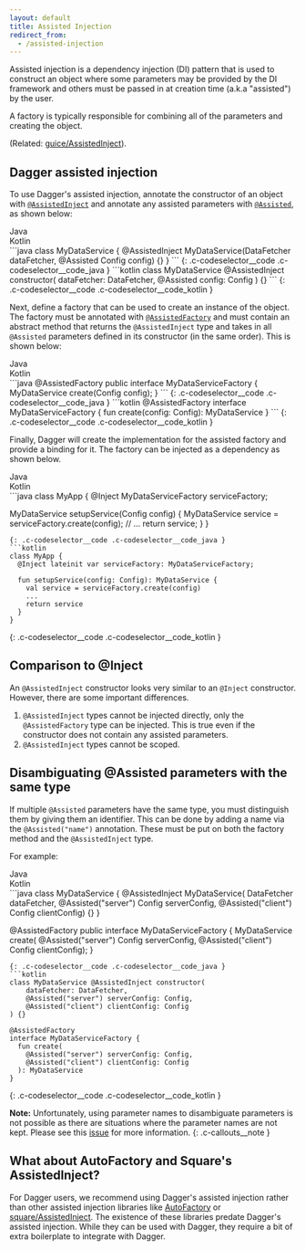 ```yaml
---
layout: default
title: Assisted Injection
redirect_from:
  - /assisted-injection
---
```


Assisted injection is a dependency injection (DI) pattern that is used to
construct an object where some parameters may be provided by the DI framework
and others must be passed in at creation time (a.k.a "assisted") by the user.

A factory is typically responsible for combining all of the parameters and
creating the object.

(Related:
[guice/AssistedInject](https://github.com/google/guice/wiki/AssistedInject)).

## Dagger assisted injection

To use Dagger's assisted injection, annotate the constructor of an object with
[`@AssistedInject`](https://github.com/google/dagger/blob/master/java/dagger/assisted/AssistedInject.java)
and annotate any assisted parameters with
[`@Assisted`](https://github.com/google/dagger/blob/master/java/dagger/assisted/Assisted.java),
as shown below:

<div class="c-codeselector__button c-codeselector__button_java">Java</div>
<div class="c-codeselector__button c-codeselector__button_kotlin">Kotlin</div>
```java
class MyDataService {
  @AssistedInject
  MyDataService(DataFetcher dataFetcher, @Assisted Config config) {}
}
```
{: .c-codeselector__code .c-codeselector__code_java }
```kotlin
class MyDataService @AssistedInject constructor(
    dataFetcher: DataFetcher,
    @Assisted config: Config
) {}
```
{: .c-codeselector__code .c-codeselector__code_kotlin }

Next, define a factory that can be used to create an instance of the object.
The factory must be annotated with
[`@AssistedFactory`](https://github.com/google/dagger/blob/master/java/dagger/assisted/AssistedFactoryjava)
and must contain an abstract method that returns the `@AssistedInject` type and
takes in all `@Assisted` parameters defined in its constructor (in the same
order). This is shown below:

<div class="c-codeselector__button c-codeselector__button_java">Java</div>
<div class="c-codeselector__button c-codeselector__button_kotlin">Kotlin</div>
```java
@AssistedFactory
public interface MyDataServiceFactory {
  MyDataService create(Config config);
}
```
{: .c-codeselector__code .c-codeselector__code_java }
```kotlin
@AssistedFactory
interface MyDataServiceFactory {
  fun create(config: Config): MyDataService
}
```
{: .c-codeselector__code .c-codeselector__code_kotlin }

Finally, Dagger will create the implementation for the assisted factory and
provide a binding for it. The factory can be injected as a dependency as shown
below.

<div class="c-codeselector__button c-codeselector__button_java">Java</div>
<div class="c-codeselector__button c-codeselector__button_kotlin">Kotlin</div>
```java
class MyApp {
  @Inject MyDataServiceFactory serviceFactory;

  MyDataService setupService(Config config) {
    MyDataService service = serviceFactory.create(config);
    // ...
    return service;
  }
}
```
{: .c-codeselector__code .c-codeselector__code_java }
```kotlin
class MyApp {
  @Inject lateinit var serviceFactory: MyDataServiceFactory;

  fun setupService(config: Config): MyDataService {
    val service = serviceFactory.create(config)
    ...
    return service
  }
}
```
{: .c-codeselector__code .c-codeselector__code_kotlin }

## Comparison to @Inject

An `@AssistedInject` constructor looks very similar to an `@Inject` constructor.
However, there are some important differences.

  1. `@AssistedInject` types cannot be injected directly, only the
     `@AssistedFactory` type can be injected. This is true even if the
     constructor does not contain any assisted parameters.
  2. `@AssistedInject` types cannot be scoped.

## Disambiguating @Assisted parameters with the same type

If multiple `@Assisted` parameters have the same type, you must distinguish
them by giving them an identifier. This can be done by adding a name via the
`@Assisted("name")` annotation. These must be put on both the factory method
and the `@AssistedInject` type.

For example:

<div class="c-codeselector__button c-codeselector__button_java">Java</div>
<div class="c-codeselector__button c-codeselector__button_kotlin">Kotlin</div>
```java
class MyDataService {
  @AssistedInject
  MyDataService(
      DataFetcher dataFetcher,
      @Assisted("server") Config serverConfig,
      @Assisted("client") Config clientConfig) {}
}

@AssistedFactory
public interface MyDataServiceFactory {
  MyDataService create(
      @Assisted("server") Config serverConfig,
      @Assisted("client") Config clientConfig);
}
```
{: .c-codeselector__code .c-codeselector__code_java }
```kotlin
class MyDataService @AssistedInject constructor(
    dataFetcher: DataFetcher,
    @Assisted("server") serverConfig: Config,
    @Assisted("client") clientConfig: Config
) {}

@AssistedFactory
interface MyDataServiceFactory {
  fun create(
    @Assisted("server") serverConfig: Config,
    @Assisted("client") clientConfig: Config
  ): MyDataService
}
```
{: .c-codeselector__code .c-codeselector__code_kotlin }

**Note:** Unfortunately, using parameter names to disambiguate parameters
is not possible as there are situations where the parameter names are not kept.
Please see this [issue](https://github.com/google/dagger/issues/2281) for more
information.
{: .c-callouts__note }

## What about AutoFactory and Square's AssistedInject?

For Dagger users, we recommend using Dagger's assisted injection rather than
other assisted injection libraries like
[AutoFactory](https://github.com/google/auto/tree/master/factory) or
[square/AssistedInject](https://github.com/square/AssistedInject). The existence
of these libraries predate Dagger's assisted injection. While they can be used
with Dagger, they require a bit of extra boilerplate to integrate with Dagger.
